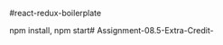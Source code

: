 #react-redux-boilerplate

npm install, npm start#   A s s i g n m e n t - 0 8 . 5 - E x t r a - C r e d i t -  
 